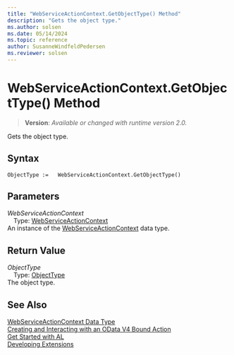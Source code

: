 ```yaml
---
title: "WebServiceActionContext.GetObjectType() Method"
description: "Gets the object type."
ms.author: solsen
ms.date: 05/14/2024
ms.topic: reference
author: SusanneWindfeldPedersen
ms.reviewer: solsen
---
```

[//]: # (START>DO_NOT_EDIT)
[//]: # (IMPORTANT:Do not edit any of the content between here and the END>DO_NOT_EDIT.)
[//]: # (Any modifications should be made in the .xml files in the ModernDev repo.)
# WebServiceActionContext.GetObjectType() Method
> **Version**: _Available or changed with runtime version 2.0._

Gets the object type.


## Syntax
```AL
ObjectType :=   WebServiceActionContext.GetObjectType()
```
## Parameters
*WebServiceActionContext*  
&emsp;Type: [WebServiceActionContext](webserviceactioncontext-data-type.md)  
An instance of the [WebServiceActionContext](webserviceactioncontext-data-type.md) data type.  

## Return Value
*ObjectType*  
&emsp;Type: [ObjectType](../objecttype/objecttype-option.md)  
The object type.


[//]: # (IMPORTANT: END>DO_NOT_EDIT)
## See Also
[WebServiceActionContext Data Type](webserviceactioncontext-data-type.md)  
[Creating and Interacting with an OData V4 Bound Action](../../devenv-creating-and-interacting-with-odatav4-bound-action.md)  
[Get Started with AL](../../devenv-get-started.md)  
[Developing Extensions](../../devenv-dev-overview.md)